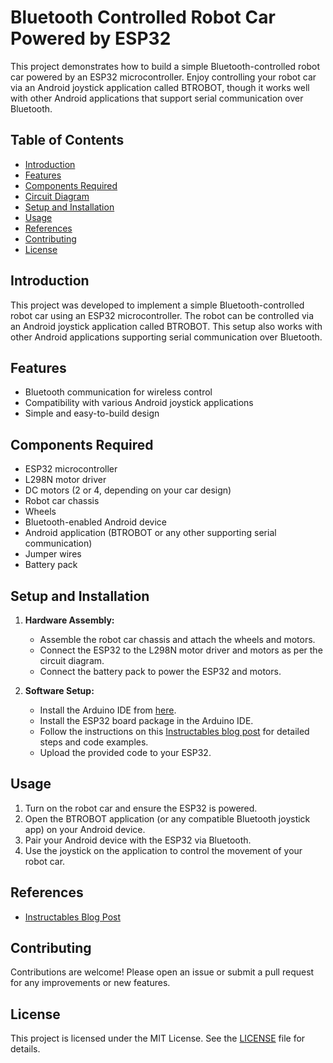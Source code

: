
# Bluetooth Controlled Robot Car Powered by ESP32

This project demonstrates how to build a simple Bluetooth-controlled robot car powered by an ESP32 microcontroller. Enjoy controlling your robot car via an Android joystick application called BTROBOT, though it works well with other Android applications that support serial communication over Bluetooth.

## Table of Contents

- [Introduction](#introduction)
- [Features](#features)
- [Components Required](#components-required)
- [Circuit Diagram](#circuit-diagram)
- [Setup and Installation](#setup-and-installation)
- [Usage](#usage)
- [References](#references)
- [Contributing](#contributing)
- [License](#license)

## Introduction

This project was developed to implement a simple Bluetooth-controlled robot car using an ESP32 microcontroller. The robot can be controlled via an Android joystick application called BTROBOT. This setup also works with other Android applications supporting serial communication over Bluetooth.

## Features

- Bluetooth communication for wireless control
- Compatibility with various Android joystick applications
- Simple and easy-to-build design

## Components Required

- ESP32 microcontroller
- L298N motor driver
- DC motors (2 or 4, depending on your car design)
- Robot car chassis
- Wheels
- Bluetooth-enabled Android device
- Android application (BTROBOT or any other supporting serial communication)
- Jumper wires
- Battery pack

## Setup and Installation

1. **Hardware Assembly:**
   - Assemble the robot car chassis and attach the wheels and motors.
   - Connect the ESP32 to the L298N motor driver and motors as per the circuit diagram.
   - Connect the battery pack to power the ESP32 and motors.

2. **Software Setup:**
   - Install the Arduino IDE from [here](https://www.arduino.cc/en/software).
   - Install the ESP32 board package in the Arduino IDE.
   - Follow the instructions on this [Instructables blog post](https://www.instructables.com/Arduino-Bluetooth-Controlled-Robot-Car-1/) for detailed steps and code examples.
   - Upload the provided code to your ESP32.

## Usage

1. Turn on the robot car and ensure the ESP32 is powered.
2. Open the BTROBOT application (or any compatible Bluetooth joystick app) on your Android device.
3. Pair your Android device with the ESP32 via Bluetooth.
4. Use the joystick on the application to control the movement of your robot car.

## References

- [Instructables Blog Post](https://www.instructables.com/Arduino-Bluetooth-Controlled-Robot-Car-1/)

## Contributing

Contributions are welcome! Please open an issue or submit a pull request for any improvements or new features.

## License

This project is licensed under the MIT License. See the [LICENSE](LICENSE) file for details.
